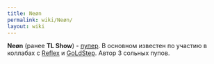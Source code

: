```yaml
---
title: Neøn
permalink: wiki/Neøn/
layout: wiki
---
```


**Neøn** (ранее **TL Show**) - [пупер](Пуперы "wikilink"). В основном
известен по участию в коллабах с [Reflex](/wiki/Reflex "wikilink") и
[GoLdStep](/wiki/GoLdStep "wikilink"). Автор 3 сольных пупов.

